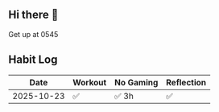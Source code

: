 ## Hi there 👋


Get up at 0545


## Habit Log

| Date         | Workout  | No Gaming | Reflection |
|--------------|---------|-----------|-----------|
| 2025-10-23   |✅       | ✅ 3h     | ✅     |

<!--
**Bubke/Bubke** is a ✨ _special_ ✨ repository because its `README.md` (this file) appears on your GitHub profile.

Here are some ideas to get you started:

✅
❌
🟡
- 🔭 I’m currently working on ...
- 🌱 I’m currently learning ...
- 👯 I’m looking to collaborate on ...
- 🤔 I’m looking for help with ...
- 💬 Ask me about ...
- 📫 How to reach me: ...
- 😄 Pronouns: ...
- ⚡ Fun fact: ...
-->
